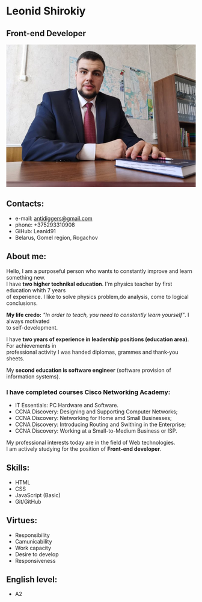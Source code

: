 # Leonid Shirokiy
## Front-end Developer

![LeonidShirokiy_photo](https://github.com/Leanid91/rsschool-cv/blob/gh-pages/photo_cv.JPG)

## Contacts:

* e-mail: antidiggers@gmail.com
* phone: +375293310908 
* GiHub: Leanid91
* Belarus, Gomel region, Rogachov 

## About me:

Hello, I am a purposeful person who wants to constantly improve and learn something new.  
I have **two higher technikal education**. I'm physics teacher by first education whith 7 years  
of experience. I like to solve physics problem,do analysis, come to logical conclusions.  

**My life credo:** *"In order to teach, you need to constantly learn yourself"*. I always motivated  
to self-development.

I have **two years of experience in leadership positions (education area)**. For achievements in  
professional activity I was handed diplomas, grammes and thank-you sheets.

My **second education is software engineer** (software provision of information systems).

### I have completed courses Cisco Networking Academy:
* IT Essentials: PC Hardware and Software.
* CCNA Discovery: Designing and Supporting Computer Networks;
* CCNA Discovery: Networking for Home amd Small Businesses;
* CCNA Discovery: Introducing Routing and Swithing in the Enterprise;
* CCNA Discovery: Working at a Small-to-Medium Business or ISP.

My professional interests today are in the field of Web technologies.  
I am actively studying for the position of **Front-end developer**.

## Skills:

* HTML
* CSS
* JavaScript (Basic)
* Git/GitHub

## Virtues:

* Responsibility
* Camunicability
* Work capacity
* Desire to develop
* Responsiveness

## English level:

* A2